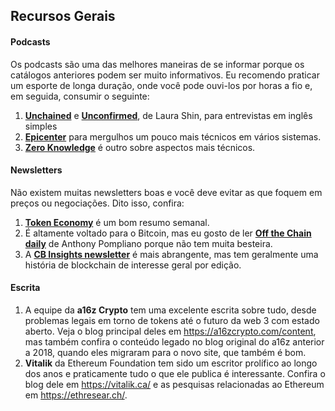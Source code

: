 ## Recursos Gerais

#### Podcasts

Os podcasts são uma das melhores maneiras de se informar porque os catálogos anteriores podem ser muito informativos. Eu recomendo praticar um esporte de longa duração, onde você pode ouvi-los por horas a fio e, em seguida, consumir o seguinte:

1. **[Unchained](http://unchainedpodcast.co/)** e **[Unconfirmed](https://unconfirmed.libsyn.com/)**, de Laura Shin, para entrevistas em inglês simples
2. **[Epicenter](https://epicenter.tv/)** para mergulhos um pouco mais técnicos em vários sistemas.
3. **[Zero Knowledge](https://www.zeroknowledge.fm/)** é outro sobre aspectos mais técnicos.

#### Newsletters

Não existem muitas newsletters boas e você deve evitar as que foquem em preços ou negociações. Dito isso, confira:

1. **[Token Economy](http://weekly.tokeneconomy.co/)** é um bom resumo semanal.
2. É altamente voltado para o Bitcoin, mas eu gosto de ler **[Off the Chain daily](https://offthechain.substack.com/)** de Anthony Pompliano porque não tem muita besteira.
3. A **[CB Insights newsletter](https://www.cbinsights.com/newsletter)** é mais abrangente, mas tem geralmente uma história de blockchain de interesse geral por edição.

#### Escrita

1. A equipe da **a16z Crypto** tem uma excelente escrita sobre tudo, desde problemas legais em torno de tokens até o futuro da web 3 com estado aberto. Veja o blog principal deles em https://a16zcrypto.com/content, mas também confira o conteúdo legado no blog original do a16z anterior a 2018, quando eles migraram para o novo site, que também é bom.
2. **Vitalik** da Ethereum Foundation tem sido um escritor prolífico ao longo dos anos e praticamente tudo o que ele publica é interessante. Confira o blog dele em https://vitalik.ca/ e as pesquisas relacionadas ao Ethereum em https://ethresear.ch/.
